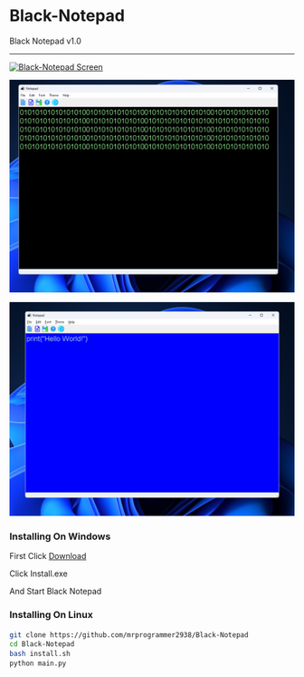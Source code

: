 # Black-Notepad
Black Notepad v1.0
<hr>

[![Black-Notepad Screen](https://github.com/mrprogrammer2938/Black-Notepad/blob/master/Scr/black-noterpad-scr1.jpg "Black-Notepad")](https://github.com/mrprogrammer2938/Black-Notepad)

[![Black-Notepad Screen](https://github.com/mrprogrammer2938/Black-Notepad/blob/master/Scr/black-noterpad-scr2.jpg "Black-Notepad")](https://github.com/mrprogrammer2938/Black-Notepad)

[![Black-Notepad Screen](https://github.com/mrprogrammer2938/Black-Notepad/blob/master/Scr/black-noterpad-scr3.jpg "Black-Notepad")](https://github.com/mrprogrammer2938/Black-Notepad)

### Installing On Windows

First Click [Download](https://github.com/mrprogrammer2938/Black-Notepad/releases/download/v1.0/Install.exe)

Click Install.exe

And Start Black Notepad


### Installing On Linux
``` bash
git clone https://github.com/mrprogrammer2938/Black-Notepad
cd Black-Notepad
bash install.sh
python main.py
```

<br>
